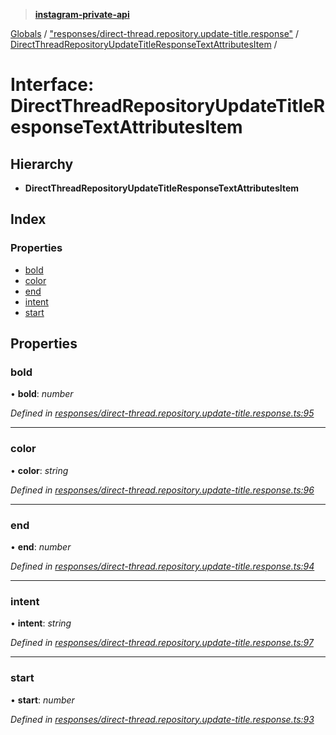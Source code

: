 > **[instagram-private-api](../README.md)**

[Globals](../README.md) / ["responses/direct-thread.repository.update-title.response"](../modules/_responses_direct_thread_repository_update_title_response_.md) / [DirectThreadRepositoryUpdateTitleResponseTextAttributesItem](_responses_direct_thread_repository_update_title_response_.directthreadrepositoryupdatetitleresponsetextattributesitem.md) /

# Interface: DirectThreadRepositoryUpdateTitleResponseTextAttributesItem

## Hierarchy

* **DirectThreadRepositoryUpdateTitleResponseTextAttributesItem**

## Index

### Properties

* [bold](_responses_direct_thread_repository_update_title_response_.directthreadrepositoryupdatetitleresponsetextattributesitem.md#bold)
* [color](_responses_direct_thread_repository_update_title_response_.directthreadrepositoryupdatetitleresponsetextattributesitem.md#color)
* [end](_responses_direct_thread_repository_update_title_response_.directthreadrepositoryupdatetitleresponsetextattributesitem.md#end)
* [intent](_responses_direct_thread_repository_update_title_response_.directthreadrepositoryupdatetitleresponsetextattributesitem.md#intent)
* [start](_responses_direct_thread_repository_update_title_response_.directthreadrepositoryupdatetitleresponsetextattributesitem.md#start)

## Properties

###  bold

• **bold**: *number*

*Defined in [responses/direct-thread.repository.update-title.response.ts:95](https://github.com/dilame/instagram-private-api/blob/01eb399/src/responses/direct-thread.repository.update-title.response.ts#L95)*

___

###  color

• **color**: *string*

*Defined in [responses/direct-thread.repository.update-title.response.ts:96](https://github.com/dilame/instagram-private-api/blob/01eb399/src/responses/direct-thread.repository.update-title.response.ts#L96)*

___

###  end

• **end**: *number*

*Defined in [responses/direct-thread.repository.update-title.response.ts:94](https://github.com/dilame/instagram-private-api/blob/01eb399/src/responses/direct-thread.repository.update-title.response.ts#L94)*

___

###  intent

• **intent**: *string*

*Defined in [responses/direct-thread.repository.update-title.response.ts:97](https://github.com/dilame/instagram-private-api/blob/01eb399/src/responses/direct-thread.repository.update-title.response.ts#L97)*

___

###  start

• **start**: *number*

*Defined in [responses/direct-thread.repository.update-title.response.ts:93](https://github.com/dilame/instagram-private-api/blob/01eb399/src/responses/direct-thread.repository.update-title.response.ts#L93)*